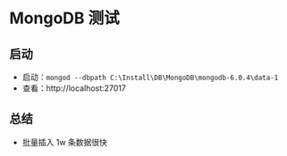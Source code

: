 # MongoDB 测试

## 启动

- 启动：`mongod --dbpath C:\Install\DB\MongoDB\mongodb-6.0.4\data-1`
- 查看：http://localhost:27017

## 总结

- 批量插入 1w 条数据很快